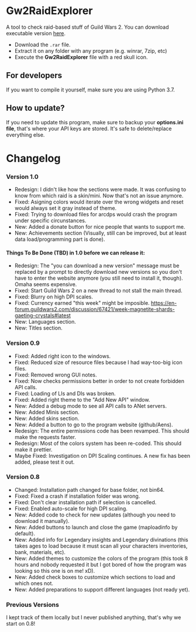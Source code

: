 # Gw2RaidExplorer
A tool to check raid-based stuff of Guild Wars 2.
You can download executable version
[here](https://github.com/Aens/Gw2RaidExplorer/releases).

* Download the `.rar` file.
* Extract it on any folder with any program (e.g. winrar, 7zip, etc)
* Execute the **Gw2RaidExplorer** file with a red skull icon.

## For developers
If you want to compile it yourself, make sure you are using Python 3.7.

## How to update?
If you need to update this program, make sure to backup your
**options.ini file**, that's where your API keys are stored.
It's safe to delete/replace everything else.

# Changelog

### Version 1.0
* Redesign: I didn't like how the sections were made. It was confusing to know from which raid is a skin/mini. Now that's not an issue anymore.
* Fixed: Asigning colors would iterate over the wrong widgets and reset would always set it gray instead of theme.
* Fixed: Trying to download files for arcdps would crash the program under specific circunstances.
* New: Added a donate button for nice people that wants to support me.
* New: Achievements section (Visually, still can be improved, but at least data load/programming part is done).

#### Things To Be Done (TBD) in 1.0 before we can release it:
* Redesign: The "you can download a new version" message must be replaced by a prompt to directly download new versions so you don't have to enter the website anymore (you still need to install it, though). Omaha seems expensive.
* Fixed: Start Guild Wars 2 on a new thread to not stall the main thread.
* Fixed: Blurry on high DPI scales.
* Fixed: Currency earned "this week" might be imposible. https://en-forum.guildwars2.com/discussion/67421/week-magnetite-shards-gaeting-crystals#latest
* New: Languages section.
* New: Titles section.

### Version 0.9
* Fixed: Added right icon to the windows.
* Fixed: Reduced size of resource files because I had way-too-big icon files.
* Fixed: Removed wrong GUI notes.
* Fixed: Now checks permissions better in order to not create forbidden
  API calls.
* Fixed: Loading of LIs and DIs was broken.
* Fixed: Added right theme to the "Add New API" window.
* New: Added a debug mode to see all API calls to ANet servers.
* New: Added Minis section.
* New: Added skins section.
* New: Added a button to go to the program website (github/Aens).
* Redesign: The entire permissions code has been revamped.
  This should make the requests faster.
* Redesign: Most of the colors system has been re-coded.
  This should make it prettier.
* Maybe Fixed: Investigation on DPI Scaling continues.
  A new fix has been added, please test it out.

### Version 0.8
* Changed: Installation path changed for base folder, not bin64.
* Fixed: Fixed a crash if installation folder was wrong.
* Fixed: Don't clear installation path if selection is cancelled.
* Fixed: Enabled auto-scale for high DPI scaling.
* New: Added code to check for new updates
  (although you need to download it manually).
* New: Added buttons to launch and close the game (maploadinfo by default).
* New: Added info for Legendary insights and Legendary divinations (this takes
  ages to load because it must scan all your characters inventories, bank,
  materials, etc).
* New: Added themes to customize the colors of the program (this took 8 hours
  and nobody requested it but I got bored of how the program was looking so
  this one is on me! xD).
* New: Added check boxes to customize which sections to load and which ones not.
* New: Added preparations to support different languages (not ready yet).

### Previous Versions
I kept track of them locally but I never published anything,
that's why we start on 0.8!
